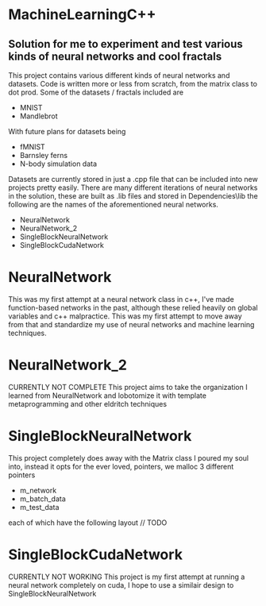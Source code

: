 # MachineLearningC++
## Solution for me to experiment and test various kinds of neural networks and cool fractals

This project contains various different kinds of neural networks and datasets. Code is written more or less from scratch, from the matrix class to dot prod.
Some of the datasets / fractals included are

* MNIST
* Mandlebrot

With future plans for datasets being
* fMNIST
* Barnsley ferns
* N-body simulation data

Datasets are currently stored in just a .cpp file that can be included into new projects pretty easily.
There are many different iterations of neural networks in the solution, these are built as .lib files and stored in Dependencies\lib the following are the names of the aforementioned neural networks.
* NeuralNetwork
* NeuralNetwork_2
* SingleBlockNeuralNetwork
* SingleBlockCudaNetwork

# NeuralNetwork
This was my first attempt at a neural network class in c++, I've made function-based networks in the past, although these relied heavily on global variables and c++ malpractice. This was my first attempt to move away from that and standardize my use of neural networks and machine learning techniques.

# NeuralNetwork_2
CURRENTLY NOT COMPLETE
This project aims to take the organization I learned from NeuralNetwork and lobotomize it with template metaprogramming and other eldritch techniques

# SingleBlockNeuralNetwork
This project completely does away with the Matrix class I poured my soul into, instead it opts for the ever loved, pointers, we malloc 3 different pointers
* m_network
* m_batch_data
* m_test_data

each of which have the following layout
// TODO

# SingleBlockCudaNetwork
CURRENTLY NOT WORKING
This project is my first attempt at running a neural network completely on cuda, I hope to use a similair design to SingleBlockNeuralNetwork
